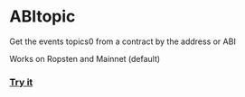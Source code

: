 # ABItopic

Get the events topics0 from a contract by the address or ABI

Works on Ropsten and Mainnet (default)

### [Try it](https://abitopic.now.sh)
